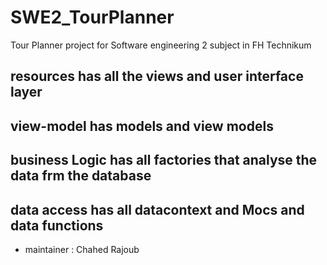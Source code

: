 # SWE2_TourPlanner
Tour Planner project for Software engineering 2 subject in FH Technikum

## resources has all the views and user interface layer
## view-model has models and view models 
## business Logic has all factories that analyse the data frm the database
## data access has all datacontext and Mocs and data functions

* maintainer : Chahed Rajoub
